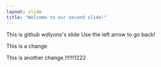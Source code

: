 ```yaml
---
layout: slide
title: "Welcome to our second slide!"
---
```

This is github wdlyons's slide
Use the left arrow to go back!

This is a change

This is another change.!!!!!!1222